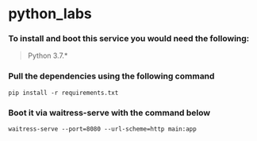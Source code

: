 # python_labs

### To install and boot this service you would need the following:
 > Python 3.7.* 
 
### Pull the dependencies using the following command
```commandline
pip install -r requirements.txt      
```

### Boot it via waitress-serve with the command below
```commandline
waitress-serve --port=8080 --url-scheme=http main:app
```
